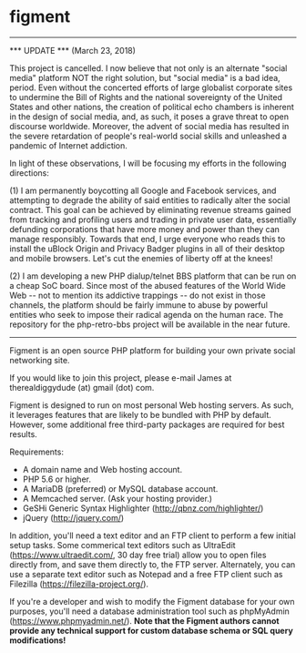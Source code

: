 # figment

-----------------------------------------------------------------------------------------------------

*** UPDATE *** (March 23, 2018)

This project is cancelled. I now believe that not only is an alternate "social media" platform NOT
the right solution, but "social media" is a bad idea, period. Even without the concerted efforts of
large globalist corporate sites to undermine the Bill of Rights and the national sovereignty of the
United States and other nations, the creation of political echo chambers is inherent in the design
of social media, and, as such, it poses a grave threat to open discourse worldwide. Moreover, the
advent of social media has resulted in the severe retardation of people's real-world social skills
and unleashed a pandemic of Internet addiction.

In light of these observations, I will be focusing my efforts in the following directions:

(1) I am permanently boycotting all Google and Facebook services, and attempting to degrade the
    ability of said entities to radically alter the social contract. This goal can be achieved by
    eliminating revenue streams gained from tracking and profiling users and trading in private user
    data, essentially defunding corporations that have more money and power than they can manage
    responsibly. Towards that end, I urge everyone who reads this to install the uBlock Origin and
    Privacy Badger plugins in all of their desktop and mobile browsers. Let's cut the enemies of
    liberty off at the knees!

(2) I am developing a new PHP dialup/telnet BBS platform that can be run on a cheap SoC board. Since
    most of the abused features of the World Wide Web -- not to mention its addictive trappings -- do
    not exist in those channels, the platform should be fairly immune to abuse by powerful entities
    who seek to impose their radical agenda on the human race. The repository for the php-retro-bbs
    project will be available in the near future.

-----------------------------------------------------------------------------------------------------

Figment is an open source PHP platform for building your own private social networking site.

If you would like to join this project, please e-mail James at therealdiggydude (at) gmail (dot) com.

Figment is designed to run on most personal Web hosting servers. As such, it leverages features that
are likely to be bundled with PHP by default. However, some additional free third-party packages are
required for best results.

Requirements:

* A domain name and Web hosting account.
* PHP 5.6 or higher.
* A MariaDB (preferred) or MySQL database account.
* A Memcached server. (Ask your hosting provider.)
* GeSHi Generic Syntax Highlighter (http://qbnz.com/highlighter/)
* jQuery (http://jquery.com/)

In addition, you'll need a text editor and an FTP client to perform a few initial setup tasks. Some
commerical text editors such as UltraEdit (https://www.ultraedit.com/, 30 day free trial) allow you
to open files directly from, and save them directly to, the FTP server. Alternately, you can use a
separate text editor such as Notepad and a free FTP client such as Filezilla (https://filezilla-project.org/).

If you're a developer and wish to modify the Figment database for your own purposes, you'll need
a database administration tool such as phpMyAdmin (https://www.phpmyadmin.net/). **Note that the Figment
authors cannot provide any technical support for custom database schema or SQL query modifications!**

